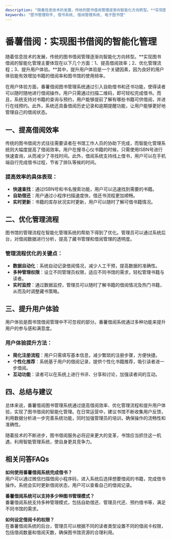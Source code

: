 ```yaml
---
description: "随着信息技术的发展，传统的图书借阅管理逐渐向智能化方向转型。**实现图书借阅的智能化管理主要体现在以下几个方面：1、提高借阅效率；2、优化管理流程；3、提升用户体验。**其中，提升用户体验是一个关键因素，因为良好的用户体验能有效增加书籍的借阅率和图书馆的使用频率。"
keywords: "图书管理软件, 借书系统, 借阅管理系统, 电子图书馆"
---
```

# 番薯借阅：实现图书借阅的智能化管理

随着信息技术的发展，传统的图书借阅管理逐渐向智能化方向转型。**实现图书借阅的智能化管理主要体现在以下几个方面：1、提高借阅效率；2、优化管理流程；3、提升用户体验。**其中，提升用户体验是一个关键因素，因为良好的用户体验能有效增加书籍的借阅率和图书馆的使用频率。

在用户体验方面，番薯借阅图书管理系统通过引入自助借书和还书功能，使得读者可以随时随地进行借阅操作。用户只需通过扫描二维码，即可轻松完成借书。而且，系统支持对书籍的查询与预约，用户能够提前了解有哪些书籍可供借阅，并进行在线预约。此外，系统还具备借阅历史记录和逾期提醒功能，让用户能够更好地管理自己的借阅状态。

## 一、提高借阅效率

传统的图书借阅方式往往需要读者在书馆工作人员的协助下完成，而智能化管理系统则大幅度提高了借阅效率。用户在搜寻心仪书籍的时候，只需使用ISBN号进行快速查询，从而减少了寻找时间。此外，借阅系统支持线上借书，用户可以在手机端自行完成借书过程，节省了排队等候的时间。

### 提高效率的具体表现：

- **快速查找**：通过ISBN号和书名搜索功能，用户可以迅速找到需要的书籍。
- **自助借还**：用户通过小程序扫描速度快，借还书流程更加顺畅。
- **实时更新**：书籍的库存状况实时更新，用户可以随时了解可借书籍情况。

## 二、优化管理流程

图书馆的管理流程在智能化管理系统的帮助下得到了优化。管理员可以通过系统后台，对借阅数据进行分析，提高了藏书管理和借阅管理的透明度。

### 管理流程优化的关键点：

- **数据自动化**：系统自动记录借阅情况，减少人工干预，提高数据的准确性。
- **多种管理权限**：设立不同管理员权限，适应不同书馆的需求，轻松管理书籍与读者。
- **实时监控**：通过数据监控，管理员可以随时了解书籍的借阅情况及热门书籍，从而及时调整藏书策略。

## 三、提升用户体验

用户体验是图书馆借阅管理中不可忽视的部分。番薯借阅系统通过多种功能来提升用户的参与感和满意度。

### 用户体验提升方法：

- **简化注册流程**：用户只需填写基本信息，减少繁琐的注册步骤，方便快捷。
- **个性化推荐**：系统基于用户的借阅记录，提供个性化书籍推荐，吸引读者进一步借阅。
- **互动功能**：读者可以在系统上进行书评、分享和讨论，加强读者间的互动。

## 四、总结与建议

总体来说，番薯借阅图书管理系统通过提高借阅效率、优化管理流程和提升用户体验，实现了图书借阅的智能化管理。在日常运营中，建议书馆不断收集用户反馈，利用数据分析进一步完善系统功能，同时加强管理员的培训，确保操作的流畅性和准确性。

随着技术的不断进步，图书借阅服务必将迎来更大的变革，书馆应当抓住这一机遇，利用智能管理系统，使自身更具竞争力。

## 相关问答FAQs

**如何使用番薯借阅系统完成借书？**  
用户可以通过微信扫描借阅小程序码，进入系统后选择想要借阅的书籍，完成借书操作。系统会实时更新借阅状态，用户可以查看自己的借阅记录。

**番薯借阅系统可以支持多少种图书管理模式？**  
番薯借阅系统支持多种管理模式，包括自助借还、管理员代还、预约借书等，满足不同书馆的需求。

**如何设定借阅卡的权限？**  
在番薯借阅系统的后台，管理员可以根据不同的读者类型设置不同的借阅卡权限，包括借阅数量和借阅天数，确保图书馆资源的合理利用。
